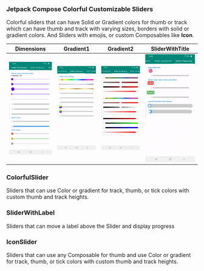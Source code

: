 ### Jetpack Compose Colorful Customizable Sliders
Colorful sliders that can have Solid or Gradient colors for thumb or track which can have
 thumb and track with varying sizes, borders with solid or gradient colors.
And Sliders with emojis, or custom Composables like **Icon**.

| Dimensions | Gradient1 | Gradient2 | SliderWithTitle |
| ----------|-----------| -----------| -----------|
| <img src="./screenshots/slider1.gif"/> | <img src="./screenshots/slider2.gif"/> | <img src="./screenshots/slider3.gif"/> |  <img src="./screenshots/slider4.gif"/> |


### ColorfulSlider
Sliders that can use Color or gradient for track, thumb, or tick colors with custom
thumb and track heights. 

### SliderWithLabel
Sliders that can move a label above the Slider and display progress

### IconSlider
Sliders that can use any Composable for thumb and use Color or gradient for track, thumb, or tick colors with custom
thumb and track heights. 